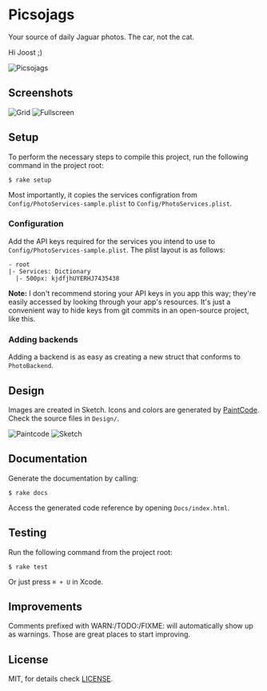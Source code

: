 # Picsojags

Your source of daily Jaguar photos. The car, not the cat.

Hi Joost ;)

![Picsojags](https://raw.githubusercontent.com/boyvanamstel/Picsojags-iOS/master/Screenshots/Slogan@1x.png)

## Screenshots

![Grid](https://raw.githubusercontent.com/boyvanamstel/Picsojags-iOS/master/Screenshots/IMG_0343.jpg)
![Fullscreen](https://raw.githubusercontent.com/boyvanamstel/Picsojags-iOS/master/Screenshots/IMG_0344.jpg)

## Setup

To perform the necessary steps to compile this project, run the following command in the project root:

```
$ rake setup
```

Most importantly, it copies the services configration from ```Config/PhotoServices-sample.plist``` to ```Config/PhotoServices.plist```.

### Configuration

Add the API keys required for the services you intend to use to ```Config/PhotoServices-sample.plist```. The plist layout is as follows:

```
- root
|- Services: Dictionary 
  |- 500px: kjdfjhUYERHJ7435438
```

**Note:** I don't recommend storing your API keys in you app this way; they're easily accessed by looking through your app's resources. It's just a convenient way to hide keys from git commits in an open-source project, like this.

### Adding backends

Adding a backend is as easy as creating a new struct that conforms to `PhotoBackend`.

## Design

Images are created in Sketch. Icons and colors are generated by [PaintCode](https://www.paintcodeapp.com/). Check the source files in `Design/`.

![Paintcode](https://raw.githubusercontent.com/boyvanamstel/Picsojags-iOS/master/Screenshots/paintcode.jpg)
![Sketch](https://raw.githubusercontent.com/boyvanamstel/Picsojags-iOS/master/Screenshots/sketch.jpg)

## Documentation

Generate the documentation by calling:

```
$ rake docs
```

Access the generated code reference by opening `Docs/index.html`.

## Testing

Run the following command from the project root:

```
$ rake test
```

Or just press `⌘ + U` in Xcode.

## Improvements

Comments prefixed with WARN:/TODO:/FIXME: will automatically show up as warnings. Those are great places to start improving.

## License

MIT, for details check [LICENSE]().
